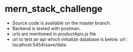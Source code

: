 # mern_stack_challenge
- Source code is available on the master branch.
- Backend is tested with postman.
- urls are mentioned in productApis.js file
- url to test an api which initialize database is below.
    url : localhost:5454/save/data
